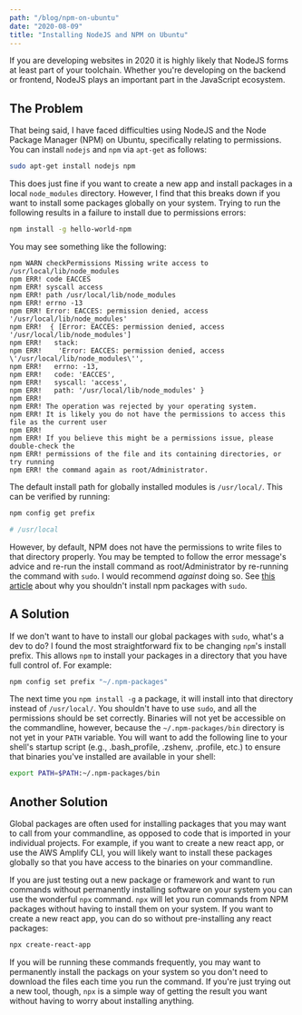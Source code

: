 ```yaml
---
path: "/blog/npm-on-ubuntu"
date: "2020-08-09"
title: "Installing NodeJS and NPM on Ubuntu"
---
```


If you are developing websites in 2020 it is highly likely that NodeJS forms at least part of your toolchain. Whether you're developing on the backend or frontend, NodeJS plays an important part in the JavaScript ecosystem.

## The Problem

That being said, I have faced difficulties using NodeJS and the Node Package Manager (NPM) on Ubuntu, specifically relating to permissions. You can install `nodejs` and `npm` via `apt-get` as follows:

```bash
sudo apt-get install nodejs npm
```

This does just fine if you want to create a new app and install packages in a local `node_modules` directory. However, I find that this breaks down if you want to install some packages globally on your system. Trying to run the following results in a failure to install due to permissions errors:

```bash
npm install -g hello-world-npm
```

You may see something like the following:
```output
npm WARN checkPermissions Missing write access to /usr/local/lib/node_modules
npm ERR! code EACCES
npm ERR! syscall access
npm ERR! path /usr/local/lib/node_modules
npm ERR! errno -13
npm ERR! Error: EACCES: permission denied, access '/usr/local/lib/node_modules'
npm ERR!  { [Error: EACCES: permission denied, access '/usr/local/lib/node_modules']
npm ERR!   stack:
npm ERR!    'Error: EACCES: permission denied, access \'/usr/local/lib/node_modules\'',
npm ERR!   errno: -13,
npm ERR!   code: 'EACCES',
npm ERR!   syscall: 'access',
npm ERR!   path: '/usr/local/lib/node_modules' }
npm ERR! 
npm ERR! The operation was rejected by your operating system.
npm ERR! It is likely you do not have the permissions to access this file as the current user
npm ERR! 
npm ERR! If you believe this might be a permissions issue, please double-check the
npm ERR! permissions of the file and its containing directories, or try running
npm ERR! the command again as root/Administrator.
```

The default install path for globally installed modules is `/usr/local/`. This can be verified by running:

```bash
npm config get prefix

# /usr/local
```

However, by default, NPM does not have the permissions to write files to that directory properly. You may be tempted to follow the error message's advice and re-run the install command as root/Administrator by re-running the command with `sudo`. I would recommend *against* doing so. See [this article](https://medium.com/@ExplosionPills/dont-use-sudo-with-npm-still-66e609f5f92) about why you shouldn't install npm packages with `sudo`.

## A Solution
If we don't want to have to install our global packages with `sudo`, what's a dev to do? I found the most straightforward fix to be changing `npm`'s install prefix. This allows `npm` to install your packages in a directory that you have full control of. For example:
```bash
npm config set prefix "~/.npm-packages"
```

The next time you `npm install -g` a package, it will install into that directory instead of `/usr/local/`. You shouldn't have to use `sudo`, and all the permissions should be set correctly. Binaries will not yet be accessible on the commandline, however, because the `~/.npm-packages/bin` directory is not yet in your `PATH` variable. You will want to add the following line to your shell's startup script (e.g., .bash_profile, .zshenv, .profile, etc.) to ensure that binaries you've installed are available in your shell:
```bash
export PATH=$PATH:~/.npm-packages/bin
```

## Another Solution
Global packages are often used for installing packages that you may want to call from your commandline, as opposed to code that is imported in your individual projects. For example, if you want to create a new react app, or use the AWS Amplify CLI, you will likely want to install these packages globally so that you have access to the binaries on your commandline.

If you are just testing out a new package or framework and want to run commands without permanently installing software on your system you can use the wonderful `npx` command. `npx` will let you run commands from NPM packages without having to install them on your system. If you want to create a new react app, you can do so without pre-installing any react packages:
```bash
npx create-react-app
```

If you will be running these commands frequently, you may want to permanently install the packags on your system so you don't need to download the files each time you run the command. If you're just trying out a new tool, though, `npx` is a simple way of getting the result you want without having to worry about installing anything.

